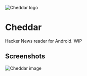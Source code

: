 ![Cheddar logo](http://i.imgur.com/e3c6ExM.png)
# Cheddar
Hacker News reader for Android. WIP

## Screenshots

![Cheddar image](http://i.imgur.com/q41yH4W.png)
